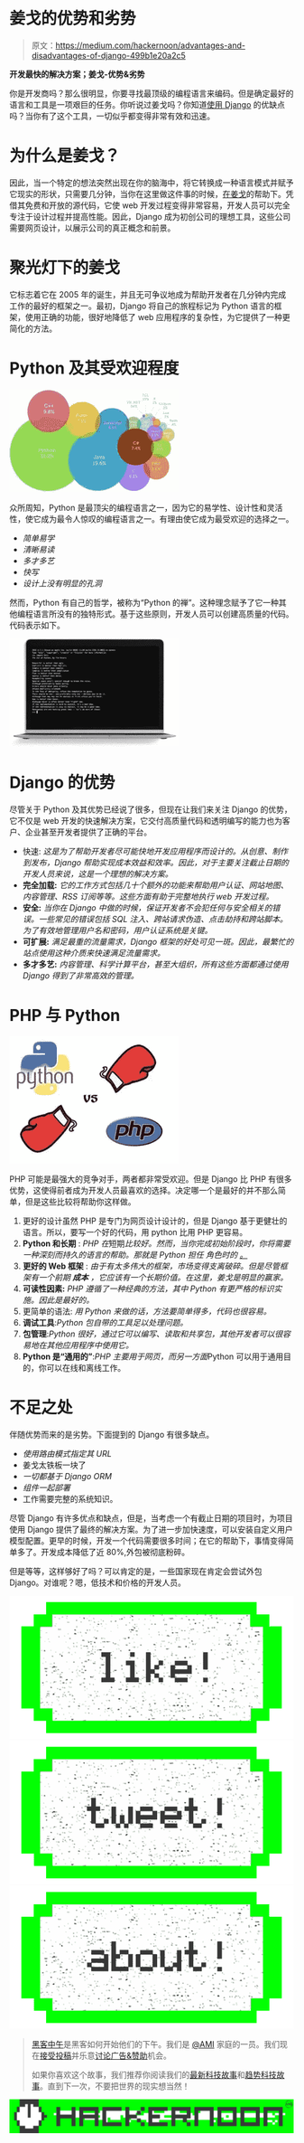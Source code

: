 # 姜戈的优势和劣势

> 原文：<https://medium.com/hackernoon/advantages-and-disadvantages-of-django-499b1e20a2c5>

**开发最快的解决方案；姜戈-优势&劣势**

你是开发商吗？那么很明显，你要寻找最顶级的编程语言来编码。但是确定最好的语言和工具是一项艰巨的任务。你听说过姜戈吗？你知道[使用 Django](https://techeries.com/advantages-and-disadvantages-of-django/) 的优缺点吗？当你有了这个工具，一切似乎都变得非常有效和迅速。

# 为什么是姜戈？

因此，当一个特定的想法突然出现在你的脑海中，将它转换成一种语言模式并赋予它现实的形状，只需要几分钟，当你在这里做这件事的时候，[在姜戈](http://steelkiwi.com/blog/why-django-best-web-framework-your-project/)的帮助下。凭借其免费和开放的源代码，它使 web 开发过程变得非常容易，开发人员可以完全专注于设计过程并提高性能。因此，Django 成为初创公司的理想工具，这些公司需要网页设计，以展示公司的真正概念和前景。

# 聚光灯下的姜戈

它标志着它在 2005 年的诞生，并且无可争议地成为帮助开发者在几分钟内完成工作的最好的框架之一。最初，Django 将自己的旅程标记为 Python 语言的框架，使用正确的功能，很好地降低了 web 应用程序的复杂性，为它提供了一种更简化的方法。

# Python 及其受欢迎程度

![](img/ccc1f69b9d350a2ac6a4468f0deef88d.png)

众所周知，Python 是最顶尖的编程语言之一，因为它的易学性、设计性和灵活性，使它成为最令人惊叹的编程语言之一。有理由使它成为最受欢迎的选择之一。

*   *简单易学*
*   *清晰易读*
*   *多才多艺*
*   *快写*
*   *设计上没有明显的孔洞*

然而，Python 有自己的哲学，被称为“Python 的禅”。这种理念赋予了它一种其他编程语言所没有的独特形式。基于这些原则，开发人员可以创建高质量的代码。代码表示如下。

![](img/a58bb3f22dedf20f31df0456f44c72f2.png)

# Django 的优势

尽管关于 Python 及其优势已经说了很多，但现在让我们来关注 Django 的优势，它不仅是 web 开发的快速解决方案，它交付高质量代码和透明编写的能力也为客户、企业甚至开发者提供了正确的平台。

*   快速: *这是为了帮助开发者尽可能快地开发应用程序而设计的。从创意、制作到发布，Django 帮助实现成本效益和效率。因此，对于主要关注截止日期的开发人员来说，这是一个理想的解决方案。*
*   **完全加载:** *它的工作方式包括几十个额外的功能来帮助用户认证、网站地图、内容管理、RSS 订阅等等。这些方面有助于完整地执行 web 开发过程。*
*   **安全:** *当你在 Django 中做的时候，保证开发者不会犯任何与安全相关的错误。一些常见的错误包括 SQL 注入、跨站请求伪造、点击劫持和跨站脚本。为了有效地管理用户名和密码，用户认证系统是关键。*
*   **可扩展:** *满足最重的流量需求，Django 框架的好处可见一斑。因此，最繁忙的站点使用这种介质来快速满足流量需求。*
*   **多才多艺:** *内容管理、科学计算平台，甚至大组织，所有这些方面都通过使用 Django 得到了非常高效的管理。*

# PHP 与 Python

![](img/37856fd752b6d69b254a4295e8b5b660.png)

PHP 可能是最强大的竞争对手，两者都非常受欢迎。但是 Django 比 PHP 有很多优势，这使得前者成为开发人员最喜欢的选择。决定哪一个是最好的并不那么简单，但是这些比较将帮助你这样做。

1.  更好的设计虽然 PHP 是专门为网页设计设计的，但是 Django 基于更健壮的语言。所以，要写一个好的代码，用 python 比用 PHP 更容易。
2.  **Python 和长期** : *PHP 在*短期*比较好。然而，当你完成初始阶段时，你将需要一种深刻而持久的语言的帮助。那就是 Python 担任* *角色时的* [*。*](https://www.netsolutions.com/insights/10-reasons-why-python-scores-over-php-for-web-development/)
3.  **更好的 Web 框架** : *由于有太多伟大的框架，市场变得支离破碎。但是尽管框架有一个前期* ***成本*** *，它应该有一个长期价值。在这里，姜戈是明显的赢家。*
4.  **可读性因素:** *PHP 遵循了一种经典的方法，其中 Python 有更严格的标识实施。因此是最好的。*
5.  更简单的语法: *用 Python 来做的话，方法要简单得多，代码也很容易。*
6.  **调试工具**:*Python 包自带的工具足以处理问题。*
7.  **包管理**:*Python 很好，通过它可以编写、读取和共享包，其他开发者可以很容易地在其他应用程序中使用它。*
8.  **Python 是“通用的”**:*PHP 主要用于网页，而另一方面*Python 可以用于通用目的，你可以在线和离线工作。

# 不足之处

伴随优势而来的是劣势。下面提到的 Django 有很多缺点。

*   *使用路由模式指定其 URL*
*   姜戈太铁板一块了
*   *一切都基于 Django ORM*
*   *组件一起部署*
*   工作需要完整的系统知识。

尽管 Django 有许多优点和缺点，但是，当考虑一个有截止日期的项目时，为项目使用 Django 提供了最终的解决方案。为了进一步加快速度，可以安装自定义用户模型配置。更早的时候，开发一个代码需要很多时间；在它的帮助下，事情变得简单多了。开发成本降低了近 80%,外包被彻底粉碎。

但是等等，这样够好了吗？可以肯定的是，一些国家现在肯定会尝试外包 Django。对谁呢？嗯，低技术和价格的开发人员。

[![](img/50ef4044ecd4e250b5d50f368b775d38.png)](http://bit.ly/HackernoonFB)[![](img/979d9a46439d5aebbdcdca574e21dc81.png)](https://goo.gl/k7XYbx)[![](img/2930ba6bd2c12218fdbbf7e02c8746ff.png)](https://goo.gl/4ofytp)

> [黑客中午](http://bit.ly/Hackernoon)是黑客如何开始他们的下午。我们是 [@AMI](http://bit.ly/atAMIatAMI) 家庭的一员。我们现在[接受投稿](http://bit.ly/hackernoonsubmission)并乐意[讨论广告&赞助](mailto:partners@amipublications.com)机会。
> 
> 如果你喜欢这个故事，我们推荐你阅读我们的[最新科技故事](http://bit.ly/hackernoonlatestt)和[趋势科技故事](https://hackernoon.com/trending)。直到下一次，不要把世界的现实想当然！

![](img/be0ca55ba73a573dce11effb2ee80d56.png)